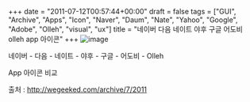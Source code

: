 +++
date = "2011-07-12T00:57:44+00:00"
draft = false
tags = ["GUI", "Archive", "Apps", "Icon", "Naver", "Daum", "Nate", "Yahoo", "Google", "Adobe", "Olleh", "visual", "ux"]
title = "네이버 다음 네이트 야후 구글 어도비 olleh app 아이콘"
+++
![image](/tumblr_img/2011-07-12--olleh-app-/f130d32bdd5e7b3b9f63ea9a61e9a1aa6c6b5271da79d887f03bd23c5ec72d4b.png)



네이버 - 다음 - 네이트 - 야후 - 구글 - 어도비 - Olleh

App 아이콘 비교

출처 : <http://wegeeked.com/archive/7/2011>
